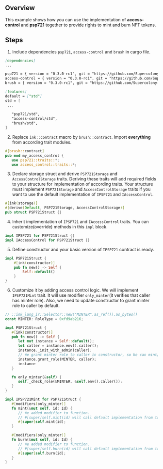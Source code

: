 ## Overview
This example shows how you can use the implementation of
**access-control** and **psp721** together to provide rights to mint and burn NFT tokens.

## Steps
1. Include dependencies `psp721`, `access-control` and `brush` in cargo file.
```markdown
[dependencies]
...

psp721 = { version = "0.3.0-rc1", git = "https://github.com/Supercolony-net/openbrush-contracts", default-features = false }
access-control = { version = "0.3.0-rc1", git = "https://github.com/Supercolony-net/openbrush-contracts", default-features = false }
brush = { version = "0.3.0-rc1", git = "https://github.com/Supercolony-net/openbrush-contracts", default-features = false }

[features]
default = ["std"]
std = [
 ...
   
   "psp721/std",
   "access-control/std",
   "brush/std",
]
```
2. Replace `ink::contract` macro by `brush::contract`.
   Import **everything** from according trait modules.
```rust
#[brush::contract]
pub mod my_access_control {
   use psp721::traits::*;
   use access_control::traits::*;
```
3. Declare storage struct and derive `PSP721Storage` and `AccessControlStorage`
   traits. Deriving these traits will add required fields to your structure
   for implementation of according traits. Your structure must implement
   `PSP721Storage` and `AccessControlStorage` traits if you want to use the
   default implementation of `IPSP721` and `IAccessControl`.
```rust
#[ink(storage)]
#[derive(Default, PSP721Storage, AccessControlStorage)]
pub struct PSP721Struct {}
```
4. Inherit implementation of `IPSP721` and `IAccessControl` traits.
   You can customize(override) methods in this `impl` block.
```rust
impl IPSP721 for PSP721Struct {}
impl IAccessControl for PSP721Struct {}
```
5. Define constructor and your basic version of `IPSP721` contract is ready.
```rust
impl PSP721Struct {
    #[ink(constructor)]
    pub fn new() -> Self {
        Self::default()
    }
}
```
6. Customize it by adding access control logic. We will implement `IPSP721Mint` trait.
   It will use modifier `only_minter`(it verifies that caller has minter role).
   Also, we need to update constructor to grant minter role to caller by default.
```rust
// ::ink_lang_ir::Selector::new("MINTER".as_ref()).as_bytes()
const MINTER: RoleType = 0xfd9ab216;

impl PSP721Struct {
   #[ink(constructor)]
   pub fn new() -> Self {
      let mut instance = Self::default();
      let caller = instance.env().caller();
      instance._init_with_admin(caller);
      // We grant minter role to caller in constructor, so he can mint/burn tokens
      instance.grant_role(MINTER, caller);
      instance
   }

   fn only_minter(&self) {
      self._check_role(&MINTER, &self.env().caller());
   }
}

impl IPSP721Mint for PSP721Struct {
   #[modifiers(only_minter)]
   fn mint(&mut self, id: Id) {
      // We added modifier to function. 
      // #[super]self.mint(id) will call default implementation from trait
      #[super]self.mint(id);
   }

   #[modifiers(only_minter)]
   fn burn(&mut self, id: Id) {
      // We added modifier to function. 
      // #[super]self.burn(id) will call default implementation from trait
      #[super]self.burn(id);
   }
}
```
